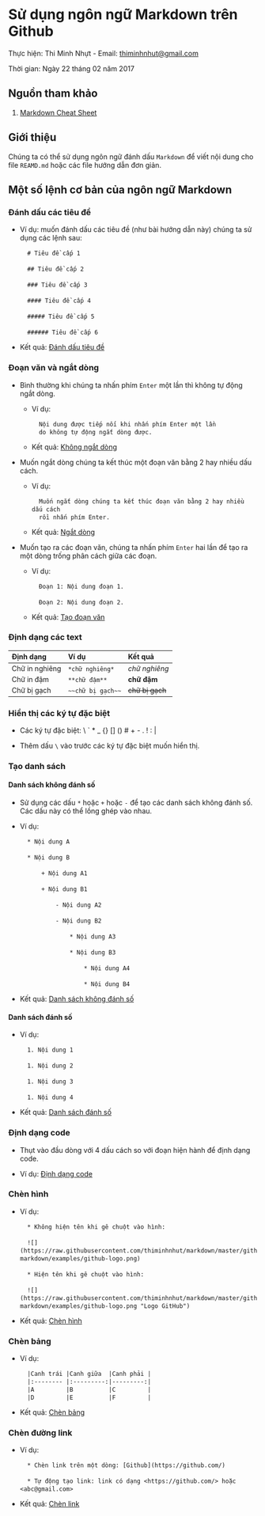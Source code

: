 # Sử dụng ngôn ngữ Markdown trên Github

Thực hiện: Thi Minh Nhựt - Email: thiminhnhut@gmail.com

Thời gian: Ngày 22 tháng 02 năm 2017

## Nguồn tham khảo

1. [Markdown Cheat Sheet](http://support.mashery.com/docs/customizing_your_portal/Markdown_Cheat_Sheet)

## Giới thiệu

Chúng ta có thể sử dụng ngôn ngữ đánh dấu `Markdown` để viết nội dung cho file `REAMD.md` 
hoặc các file hướng dẫn đơn giản.

## Một số lệnh cơ bản của ngôn ngữ Markdown

### Đánh dấu các tiêu đề

* Ví dụ: muốn đánh dấu các tiêu đề (như bài hướng dẫn này) chúng ta sử dụng các lệnh sau:

		# Tiêu đề cấp 1
		
		## Tiêu đề cấp 2
		
		### Tiêu đề cấp 3
		
		#### Tiêu đề cấp 4
		
		##### Tiêu đề cấp 5
		
		###### Tiêu đề cấp 6
		
* Kết quả: [Đánh dấu tiêu đề](https://github.com/thiminhnhut/markdown/blob/99120fd461ef57b6cd10550fd30ed6ef7ac4dd6e/github-markdown/examples/headers.md)

### Đoạn văn và ngắt dòng

* Bình thường khi chúng ta nhấn phím `Enter` một lần thì không tự động ngắt dòng.

	+ Ví dụ:
	
			Nội dung được tiếp nối khi nhấn phím Enter một lần
			do không tự động ngắt dòng được.
			
	+ Kết quả: [Không ngắt dòng](https://github.com/thiminhnhut/markdown/blob/9651847f58eeacdc59e0cb1d83362c7f09184370/github-markdown/examples/nolinebreak.md)
	
* Muốn ngắt dòng chúng ta kết thúc một đoạn văn bằng 2 hay nhiều dấu cách.

	+ Ví dụ:
	
			Muốn ngắt dòng chúng ta kết thúc đoạn văn bằng 2 hay nhiều dấu cách  
			rồi nhấn phím Enter.
			
	+ Kết quả: [Ngắt dòng](https://github.com/thiminhnhut/markdown/blob/ef9e23e5c3a6346000a3b67e384b63f0d8931792/github-markdown/examples/linebreak.md)

* Muốn tạo ra các đoạn văn, chúng ta nhấn phím `Enter` hai lần để tạo ra một dòng trống phân cách 
giữa các đoạn.

	+ Ví dụ:
	
			Đoạn 1: Nội dung đoạn 1.
			
			Đoạn 2: Nội dung đoạn 2.
			
	+ Kết quả: [Tạo đoạn văn](https://github.com/thiminhnhut/markdown/blob/6a5ac68a9e407b4df4fba1b22b5d25fc8df4155b/github-markdown/examples/paragraph.md)

### Định dạng các text

| Định dạng      |  Ví dụ           |  Kết quả         |
|:---------------|:-----------------|:-----------------|
| Chữ in nghiêng | `*chữ nghiêng*`  | *chữ nghiêng*    |
| Chữ in đậm     | `**chữ đậm**`    | **chữ đậm**      |
| Chữ bị gạch    | `~~chữ bị gạch~~`  | ~~chữ bị gạch~~|

### Hiển thị các ký tự đặc biệt

* Các ký tự đặc biệt: \\ \` \* \_ \{\} \[\] \(\) \# \+ \- \. \! \: \|

* Thêm dấu `\` vào trước các ký tự đặc biệt muốn hiển thị.

### Tạo danh sách

#### Danh sách không đánh số

* Sử dụng các dấu `*` hoặc `+` hoặc `-` để tạo các danh sách không đánh số.
Các dấu này có thể lồng ghép vào nhau.

* Ví dụ:

		* Nội dung A
		
		* Nội dung B
		
			+ Nội dung A1
			
			+ Nội dung B1
				
				- Nội dung A2
				
				- Nội dung B2
				
					* Nội dung A3
			
					* Nội dung B3
				
						* Nội dung A4
				
						* Nội dung B4
						

* Kết quả: [Danh sách không đánh số](https://github.com/thiminhnhut/markdown/blob/549e01cc872dcc10cedd7e566af693206c2284b1/github-markdown/examples/list-unnumber.md)

#### Danh sách đánh số

* Ví dụ:

		1. Nội dung 1

		1. Nội dung 2

		1. Nội dung 3

		1. Nội dung 4

* Kết quả: [Danh sách đánh số](https://github.com/thiminhnhut/markdown/blob/12a64fe92a3f1385b6455e37d0f35625b1f7786a/github-markdown/examples/list-number.md)

### Định dạng code

* Thụt vào đầu dòng với 4 dấu cách so với đoạn hiện hành để định dạng code.

* Ví dụ: [Định dạng code](https://github.com/thiminhnhut/markdown/blob/ccd00b375e6d4d3b60d2a12e8066860457d2a624/github-markdown/examples/code-block.md)

### Chèn hình

* Ví dụ:

		* Không hiện tên khi gê chuột vào hình:

		![](https://raw.githubusercontent.com/thiminhnhut/markdown/master/github-markdown/examples/github-logo.png)

		* Hiện tên khi gê chuột vào hình:

		![](https://raw.githubusercontent.com/thiminhnhut/markdown/master/github-markdown/examples/github-logo.png "Logo GitHub")
		
* Kết quả: [Chèn hình](https://github.com/thiminhnhut/markdown/blob/8519cec2e71adcc186bc2fbffb821892e350d059/github-markdown/examples/insert-image.md)

### Chèn bảng

* Ví dụ:

		|Canh trái |Canh giữa  |Canh phải |
		|:-------- |:---------:|---------:|
		|A         |B          |C         |
		|D         |E          |F         |
		
* Kết quả: [Chèn bảng](https://github.com/thiminhnhut/markdown/blob/7a8ecc99a6230de79c9ae091caa6e5c07cf79b69/github-markdown/examples/insert-table.md)

### Chèn đường link

* Ví dụ:

		* Chèn link trên một dòng: [Github](https://github.com/)
	
		* Tự động tạo link: link có dạng <https://github.com/> hoặc <abc@gmail.com>

* Kết quả: [Chèn link](https://github.com/thiminhnhut/markdown/blob/57a8995108449049d59fd70a4f648b4dd91a9a10/github-markdown/examples/insert-link.md)

